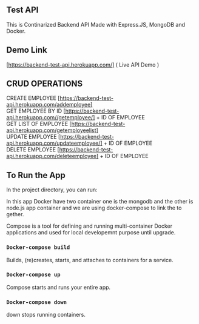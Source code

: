 ## Test API
This is Continarized Backend API Made with Express.JS, MongoDB and Docker.


## Demo Link
   [https://backend-test-api.herokuapp.com/] ( Live API Demo )
## CRUD OPERATIONS   
   CREATE EMPLOYEE [https://backend-test-api.herokuapp.com/addemployee] <br/>
   GET EMPLOYEE BY ID [https://backend-test-api.herokuapp.com//getemployee/] + ID OF EMPLOYEE <br/>
   GET LIST OF EMPLOYEE [https://backend-test-api.herokuapp.com/getemployeelist]<br/>
   UPDATE EMPLOYEE [https://backend-test-api.herokuapp.com/updateemployee/] + ID OF EMPLOYEE <br/>
   DELETE EMPLOYEE [https://backend-test-api.herokuapp.com/deleteemployee] + ID OF EMPLOYEE <br/>

## To Run the App

In the project directory, you can run:

In this app Docker have two container one is the mongodb and the other is node.js app container and 
we are using docker-compose to link the to gether.

Compose is a tool for defining and running multi-container Docker applications and used for local developemnt purpose until upgrade.



### `Docker-compose build`

Builds, (re)creates, starts, and attaches to containers for a service.

### `Docker-compose up`

Compose starts and runs your entire app.


### `Docker-compose down`

down stops running containers.
